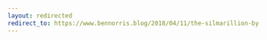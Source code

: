 ```yaml
---
layout: redirected
redirect_to: https://www.bennorris.blog/2018/04/11/the-silmarillion-by.html
---
```

